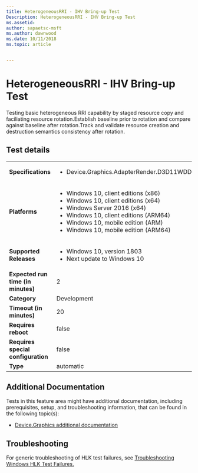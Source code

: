 ```yaml
---
title: HeterogeneousRRI - IHV Bring-up Test
Description: HeterogeneousRRI - IHV Bring-up Test
ms.assetid: 
author: sapaetsc-msft
ms.author: dawnwood
ms.date: 10/11/2018
ms.topic: article


---
```


# HeterogeneousRRI - IHV Bring-up Test

Testing basic heterogeneous RRI capability by staged resource copy and faciliating resource rotation.Establish baseline prior to rotation and compare against baseline after rotation.Track and validate resource creation and destruction semantics consistency after rotation.

## Test details
|||
|---|---|
| **Specifications**  | <ul><li>Device.Graphics.AdapterRender.D3D11WDDM24.eFSE</li></ul> |  
| **Platforms**   | <ul><li>Windows 10, client editions (x86)</li><li>Windows 10, client editions (x64)</li><li>Windows Server 2016 (x64)</li><li>Windows 10, client editions (ARM64)</li><li>Windows 10, mobile edition (ARM)</li><li>Windows 10, mobile edition (ARM64)</li></ul> |
| **Supported Releases** | <ul><li>Windows 10, version 1803</li><li>Next update to Windows 10</li></ul> |
|**Expected run time (in minutes)**| 2 |
|**Category**| Development |
|**Timeout (in minutes)**| 20 |
|**Requires reboot**| false |
|**Requires special configuration**| false |
|**Type**| automatic |




## Additional Documentation
Tests in this feature area might have additional documentation, including prerequisites, setup, and troubleshooting information, that can be found in the following topic(s): <ul><li>[Device.Graphics additional documentation](device-graphics-additional-documentation.md)</li></ul>

## Troubleshooting
For generic troubleshooting of HLK test failures, see [Troubleshooting Windows HLK Test Failures.](..\user\troubleshooting-windows-hlk-test-failures.md)